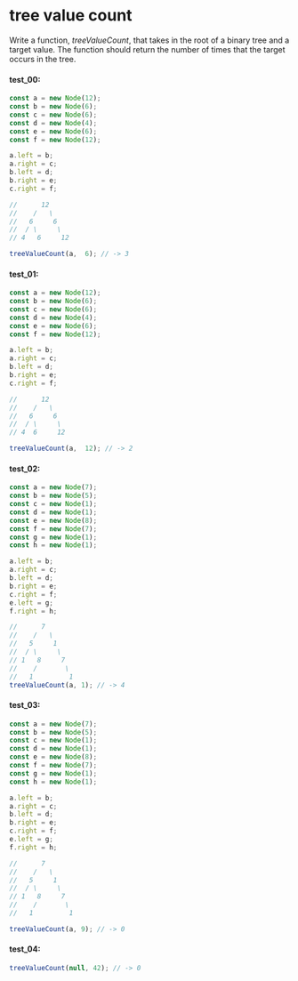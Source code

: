 # tree value count

Write a function, _treeValueCount_, that takes in the root of a binary tree and a target value.
The function should return the number of times that the target occurs in the tree.

#### test_00:

```js
const a = new Node(12);
const b = new Node(6);
const c = new Node(6);
const d = new Node(4);
const e = new Node(6);
const f = new Node(12);

a.left = b;
a.right = c;
b.left = d;
b.right = e;
c.right = f;

//      12
//    /   \
//   6     6
//  / \     \
// 4   6     12

treeValueCount(a,  6); // -> 3
```

#### test_01:

```js
const a = new Node(12);
const b = new Node(6);
const c = new Node(6);
const d = new Node(4);
const e = new Node(6);
const f = new Node(12);

a.left = b;
a.right = c;
b.left = d;
b.right = e;
c.right = f;

//      12
//    /   \
//   6     6
//  / \     \
// 4  6     12

treeValueCount(a,  12); // -> 2
```

#### test_02:

```js
const a = new Node(7);
const b = new Node(5);
const c = new Node(1);
const d = new Node(1);
const e = new Node(8);
const f = new Node(7);
const g = new Node(1);
const h = new Node(1);

a.left = b;
a.right = c;
b.left = d;
b.right = e;
c.right = f;
e.left = g;
f.right = h;

//      7
//    /   \
//   5     1
//  / \     \
// 1   8     7
//    /       \
//   1         1
treeValueCount(a, 1); // -> 4
```

#### test_03:

```js
const a = new Node(7);
const b = new Node(5);
const c = new Node(1);
const d = new Node(1);
const e = new Node(8);
const f = new Node(7);
const g = new Node(1);
const h = new Node(1);

a.left = b;
a.right = c;
b.left = d;
b.right = e;
c.right = f;
e.left = g;
f.right = h;

//      7
//    /   \
//   5     1
//  / \     \
// 1   8     7
//    /       \
//   1         1

treeValueCount(a, 9); // -> 0
```

#### test_04:

```js
treeValueCount(null, 42); // -> 0
```
